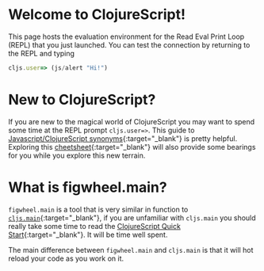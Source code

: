 # Welcome to ClojureScript!

This page hosts the evaluation environment for the Read Eval Print
Loop (REPL) that you just launched. You can test the connection by
returning to the REPL and typing 

```javascript
cljs.user=> (js/alert "Hi!")
```

# New to ClojureScript?

If you are new to the magical world of ClojureScript you may want to
spend some time at the REPL prompt `cljs.user=>`. This guide to
[Javascript/ClojureScript synonyms](https://kanaka.github.io/clojurescript/web/synonym.html){:target="_blank"}
is pretty helpful. Exploring this
[cheetsheet](http://cljs.info/cheatsheet/){:target="_blank"} will also provide some
bearings for you while you explore this new terrain.

# What is figwheel.main?

`figwheel.main` is a tool that is very similar in function to
[`cljs.main`](https://clojurescript.org/guides/quick-start){:target="_blank"}, if you
are unfamiliar with `cljs.main` you should really take some time to
read the
[ClojureScript Quick Start](https://clojurescript.org/guides/quick-start){:target="_blank"}. It
will be time well spent.

The main difference between `figwheel.main` and `cljs.main` is that it
will hot reload your code as you work on it.
